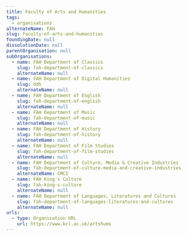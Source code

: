 ```yaml
---
title: Faculty of Arts and Humanities
tags:
  - organisations
alternateName: FAH
slug: faculty-of-arts-and-humanities
foundingDate: null
dissolutionDate: null
parentOrganisation: null
subOrganisations:
  - name: FAH Department of Classics
    slug: fah-department-of-classics
    alternateName: null
  - name: FAH Department of Digital Humanities
    slug: ddh
    alternateName: null
  - name: FAH Department of English
    slug: fah-department-of-english
    alternateName: null
  - name: FAH Department of Music
    slug: fah-department-of-music
    alternateName: null
  - name: FAH Department of History
    slug: fah-department-of-history
    alternateName: null
  - name: FAH Department of Film Studies
    slug: fah-department-of-film-studies
    alternateName: null
  - name: FAH Department of Culture, Media & Creative Industries
    slug: fah-department-of-culture-media-and-creative-industries
    alternateName: CMCI
  - name: FAH King's Culture
    slug: fah-king-s-culture
    alternateName: null
  - name: FAH Department of Languages, Literatures and Cultures
    slug: fah-department-of-languages-literatures-and-cultures
    alternateName: null
urls:
  - type: Organisation URL
    url: https://www.kcl.ac.uk/artshums
---
```

